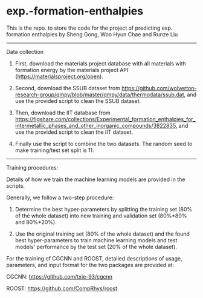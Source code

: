 # exp.-formation-enthalpies

This is the repo. to store the code for the project of predicting exp. formation enthalpies by Sheng Gong, Woo Hyun Chae and Runze Liu

**************************
Data collection

1. First, download the materials project database with all materials with formation energy by the materials project API (https://materialsproject.org/open).

2. Second, download the SSUB dataset from https://github.com/wolverton-research-group/qmpy/blob/master/qmpy/data/thermodata/ssub.dat, and use the provided script to clean the SSUB dataset.

3. Then, download the IIT database from https://figshare.com/collections/Experimental_formation_enthalpies_for_intermetallic_phases_and_other_inorganic_compounds/3822835, and use the provided script to clean the IIT dataset.

4. Finally use the script to combine the two datasets. The random seed to make training/test set split is 11.

**************************
Training procedures:

Details of how we train the machine learning models are provided in the scripts.

Generally, we follow a two-step procedure:

1. Determine the best hyper-parameters by splitting the training set (80% of the whole dataset) into new training and validation set (80%*80% and 80%*20%).

2. Use the original training set (80% of the whole dataset) and the found best hyper-parameters to train machine learning models and test models' performance by the test set (20% of the whole dataset).

For the training of CGCNN and ROOST, detailed descriptions of usage, parameters, and input format for the two packages are provided at:

CGCNN: https://github.com/txie-93/cgcnn

ROOST: https://github.com/CompRhys/roost
